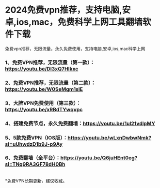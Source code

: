 # 2024免费vpn推荐，支持电脑,安卓,ios,mac，免费科学上网工具翻墙软件下载
免费vpn推荐，无限流量，永久免费使用，支持电脑,安卓,ios,mac科学上网

### 1、免费VPN推荐，无限流量（第一款）：https://youtu.be/DI3xQ7HIkxc
### 2、免费VPN推荐，无限流量（第二款）：https://youtu.be/W0SeMgm1slE
### 3、大牌VPN免费使用（第三款）：https://youtu.be/xRBdTYwqvpc
### 4、搭建免费节点，永久免费翻墙：https://youtu.be/1uI21vdlpMY
### 5、5款免费VPN（IOS版）：https://youtu.be/wLxnDwbwNmk?si=uUhwdzD1b9J-p9Ay
### 6、免费翻墙（全平台）：https://youtu.be/Q6juHEnt0eg?si=TNq9RA3GF78dH0Bh

<br>
*免费VPN长期更新，建议收藏。

